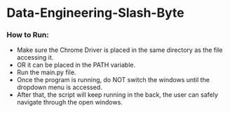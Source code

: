 # Data-Engineering-Slash-Byte

### How to Run:
- Make sure the Chrome Driver is placed in the same directory as the file accessing it.
- OR it can be placed in the PATH variable.
- Run the main.py file.
- Once the program is running, do NOT switch the windows until the dropdown menu is accessed.
- After that, the script will keep running in the back, the user can safely navigate through the open windows.
